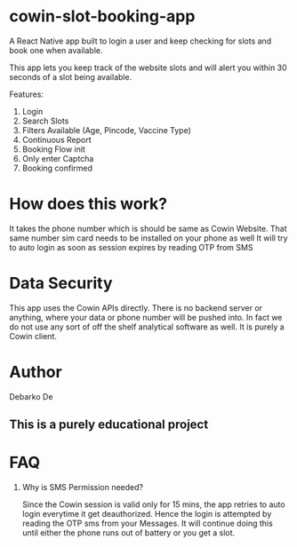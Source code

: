 # cowin-slot-booking-app
A React Native app built to login a user and keep checking for slots and book one when available.


This app lets you keep track of the website slots and will alert you within 30 seconds 
of a slot being available.


Features:
1. Login
2. Search Slots
3. Filters Available (Age, Pincode, Vaccine Type)
4. Continuous Report
5. Booking Flow init
6. Only enter Captcha
7. Booking confirmed


# How does this work?
It takes the phone number which is should be same as Cowin Website.
That same number sim card needs to be installed on your phone as well
It will try to auto login as soon as session expires by reading OTP from SMS


# Data Security

This app uses the Cowin APIs directly. There is no backend server or anything,
where your data or phone number will be pushed into. In fact we do not use any sort
of off the shelf analytical software as well. It is purely a Cowin client.

# Author
Debarko De

## This is a purely educational project


# FAQ

1. Why is SMS Permission needed?

   Since the Cowin session is valid only for 15 mins, the app retries to auto login
   everytime it get deauthorized. Hence the login is attempted by reading the OTP
   sms from your Messages. It will continue doing this until either the phone runs
   out of battery or you get a slot.